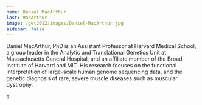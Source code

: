 ```yaml
---
name: Daniel MacArthur
last: MacArthur
image: /get2012/images/Daniel-MacArthur.jpg
sidebar: false
---
```


Daniel MacArthur, PhD is an Assistant Professor at Harvard Medical School, a group leader in the Analytic and Translational Genetics Unit at Massachusetts General Hospital, and an affiliate member of the Broad Institute of Harvard and MIT. His research focuses on the functional interpretation of large-scale human genome sequencing data, and the genetic diagnosis of rare, severe muscle diseases such as muscular dystrophy.

s
